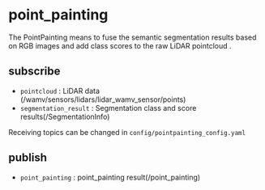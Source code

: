 # point_painting
The PointPainting means to fuse the semantic segmentation results based  
on RGB images and add class scores to the raw LiDAR pointcloud .

## subscribe
- `pointcloud` : LiDAR data  (/wamv/sensors/lidars/lidar_wamv_sensor/points)
- `segmentation_result` : Segmentation class and score results(/SegmentationInfo)

Receiving topics can be changed in `config/pointpainting_config.yaml`

## publish
- `point_painting` : point_painting result(/point_painting)
